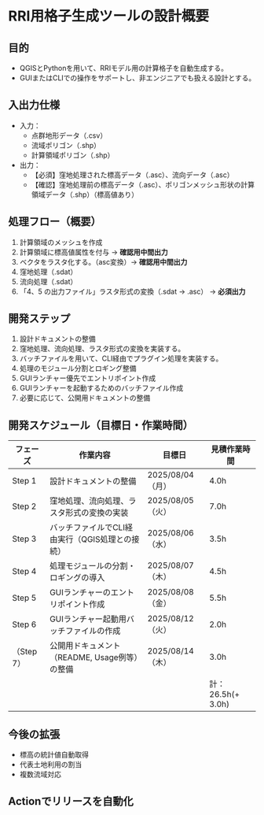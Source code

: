 # RRI用格子生成ツールの設計概要

## 目的
- QGISとPythonを用いて、RRIモデル用の計算格子を自動生成する。
- GUIまたはCLIでの操作をサポートし、非エンジニアでも扱える設計とする。

## 入出力仕様 
- 入力：
  - 点群地形データ（.csv）
  - 流域ポリゴン（.shp）
  - 計算領域ポリゴン（.shp）
- 出力：
  - 【必須】窪地処理された標高データ（.asc）、流向データ（.asc）
  - 【確認】窪地処理前の標高データ（.asc）、ポリゴンメッシュ形状の計算領域データ（.shp）（標高値あり）

## 処理フロー（概要）
1. 計算領域のメッシュを作成
2. 計算領域に標高値属性を付与 → **確認用中間出力**
3. ベクタをラスタ化する。（asc変換）→ **確認用中間出力**
4. 窪地処理（.sdat） 
5. 流向処理（.sdat）
6. 「4、5 の出力ファイル」ラスタ形式の変換（.sdat → .asc） → **必須出力**

## 開発ステップ
1. 設計ドキュメントの整備
2. 窪地処理、流向処理、ラスタ形式の変換を実装する。
3. バッチファイルを用いて、CLI経由でプラグイン処理を実装する。
4. 処理のモジュール分割とロギング整備
5. GUIランチャー優先でエントリポイント作成
6. GUIランチャーを起動するためのバッチファイル作成
7. 必要に応じて、公開用ドキュメントの整備

## 開発スケジュール（目標日・作業時間）
| フェーズ | 作業内容                                            | 目標日       | 見積作業時間 | 
|----------|-----------------------------------------------------|--------------|----------------|
| Step 1   | 設計ドキュメントの整備                              | 2025/08/04（月）   | 4.0h           |
| Step 2   | 窪地処理、流向処理、ラスタ形式の変換の実装         | 2025/08/05（火）   | 7.0h           |
| Step 3   | バッチファイルでCLI経由実行（QGIS処理との接続）    | 2025/08/06（水）   | 3.5h           |
| Step 4   | 処理モジュールの分割・ロギングの導入                | 2025/08/07（木）   | 4.5h           |
| Step 5   | GUIランチャーのエントリポイント作成                 | 2025/08/08（金）   | 5.5h           |
| Step 6   | GUIランチャー起動用バッチファイルの作成             | 2025/08/12（火）   | 2.0h           |
| （Step 7）   | 公開用ドキュメント（README, Usage例等）の整備       | 2025/08/14（木）  | 3.0h           |
| | | |計：26.5h(+ 3.0h)|


## 今後の拡張
- 標高の統計値自動取得
- 代表土地利用の割当
- 複数流域対応

## Actionでリリースを自動化